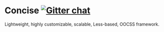 Concise [![Gitter chat](https://badges.gitter.im/keenanpayne/concise.css-less.png)](https://gitter.im/keenanpayne/concise.css-less)
===========

Lightweight, highly customizable, scalable, Less-based, OOCSS framework.
